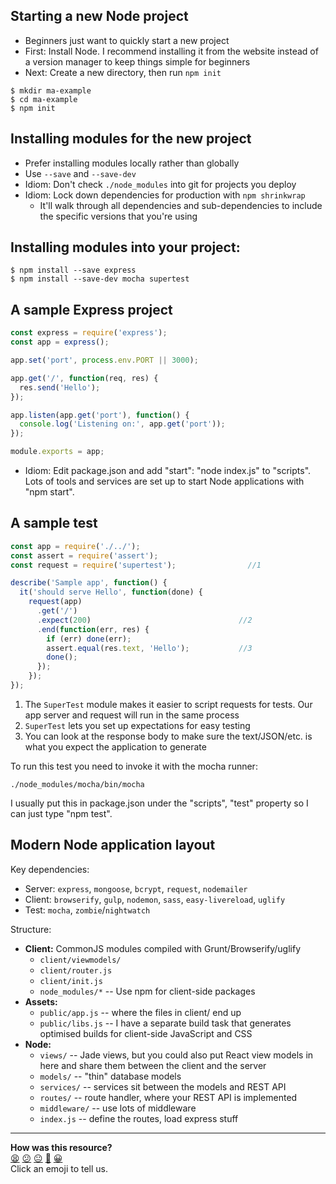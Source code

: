 ## Starting a new Node project

* Beginners just want to quickly start a new project
* First: Install Node.  I recommend installing it from the website instead of a version manager to keep things simple for beginners
* Next: Create a new directory, then run `npm init`

```shell
$ mkdir ma-example
$ cd ma-example
$ npm init
```

## Installing modules for the new project

* Prefer installing modules locally rather than globally
* Use `--save` and `--save-dev`
* Idiom: Don't check `./node_modules` into git for projects you deploy
* Idiom: Lock down dependencies for production with `npm shrinkwrap`
  * It'll walk through all dependencies and sub-dependencies to include the specific versions that you're using

## Installing modules into your project:

```shell
$ npm install --save express
$ npm install --save-dev mocha supertest
```

## A sample Express project

```javascript
const express = require('express');
const app = express();

app.set('port', process.env.PORT || 3000);

app.get('/', function(req, res) {
  res.send('Hello');
});

app.listen(app.get('port'), function() {
  console.log('Listening on:', app.get('port'));
});

module.exports = app;
```

* Idiom: Edit package.json and add "start": "node index.js" to "scripts". Lots of tools and services are set up to start Node applications with "npm start".

## A sample test

```javascript
const app = require('./../');
const assert = require('assert');
const request = require('supertest');                //1

describe('Sample app', function() {
  it('should serve Hello', function(done) {
    request(app)
      .get('/')
      .expect(200)                                 //2
      .end(function(err, res) {
        if (err) done(err);
        assert.equal(res.text, 'Hello');           //3
        done();
      });
    });
});
```

1. The `SuperTest` module makes it easier to script requests for tests. Our app server and request will run in the same process
2. `SuperTest` lets you set up expectations for easy testing
3. You can look at the response body to make sure the text/JSON/etc. is what you expect the application to generate

To run this test you need to invoke it with the mocha runner:

```shell
./node_modules/mocha/bin/mocha
```

I usually put this in package.json under the "scripts", "test" property so I can just type "npm test".

## Modern Node application layout

Key dependencies:

* Server: `express`, `mongoose`, `bcrypt`, `request`, `nodemailer`
* Client: `browserify`, `gulp`, `nodemon`, `sass`, `easy-livereload`, `uglify`
* Test: `mocha`, `zombie`/`nightwatch`

Structure:

* **Client:** CommonJS modules compiled with Grunt/Browserify/uglify
  * `client/viewmodels/`
  * `client/router.js`
  * `client/init.js`
  * `node_modules/*` -- Use npm for client-side packages
* **Assets:**
  * `public/app.js` -- where the files in client/ end up
  * `public/libs.js` -- I have a separate build task that generates optimised builds for client-side JavaScript and CSS
* **Node:**
  * `views/` -- Jade views, but you could also put React view models in here and share them between the client and the server
  * `models/` -- "thin" database models
  * `services/` -- services sit between the models and REST API
  * `routes/` -- route handler, where your REST API is implemented
  * `middleware/` -- use lots of middleware
  * `index.js` -- define the routes, load express stuff

<!-- BEGIN GENERATED SECTION DO NOT EDIT -->

---

**How was this resource?**  
[😫](https://airtable.com/shrUJ3t7KLMqVRFKR?prefill_Repository=course&prefill_File=node/alexyoung/node_workshop.md&prefill_Sentiment=😫) [😕](https://airtable.com/shrUJ3t7KLMqVRFKR?prefill_Repository=course&prefill_File=node/alexyoung/node_workshop.md&prefill_Sentiment=😕) [😐](https://airtable.com/shrUJ3t7KLMqVRFKR?prefill_Repository=course&prefill_File=node/alexyoung/node_workshop.md&prefill_Sentiment=😐) [🙂](https://airtable.com/shrUJ3t7KLMqVRFKR?prefill_Repository=course&prefill_File=node/alexyoung/node_workshop.md&prefill_Sentiment=🙂) [😀](https://airtable.com/shrUJ3t7KLMqVRFKR?prefill_Repository=course&prefill_File=node/alexyoung/node_workshop.md&prefill_Sentiment=😀)  
Click an emoji to tell us.

<!-- END GENERATED SECTION DO NOT EDIT -->
